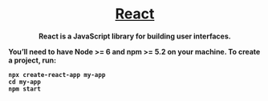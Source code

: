<h1 align="center">
  <a href="https://reactjs.org/">
    React 
  </a>
</h1>

<p align="center">
<strong>React is a JavaScript library for building user interfaces.<br>
</p>

You’ll need to have Node >= 6 and npm >= 5.2 on your machine. To create a project, run:

```
npx create-react-app my-app
cd my-app
npm start
```
